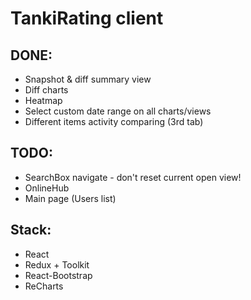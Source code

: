 # TankiRating client

## DONE: 
* Snapshot & diff summary view
* Diff charts
* Heatmap
* Select custom date range on all charts/views
* Different items activity comparing (3rd tab)

## TODO: 

* SearchBox navigate - don't reset current open view!
* OnlineHub 
* Main page (Users list)

## Stack: 

* React 
* Redux + Toolkit
* React-Bootstrap
* ReCharts 